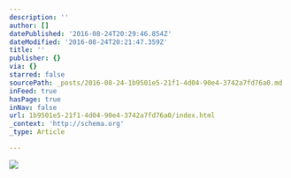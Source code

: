 ```yaml
---
description: ''
author: []
datePublished: '2016-08-24T20:29:46.854Z'
dateModified: '2016-08-24T20:21:47.359Z'
title: ''
publisher: {}
via: {}
starred: false
sourcePath: _posts/2016-08-24-1b9501e5-21f1-4d04-90e4-3742a7fd76a0.md
inFeed: true
hasPage: true
inNav: false
url: 1b9501e5-21f1-4d04-90e4-3742a7fd76a0/index.html
_context: 'http://schema.org'
_type: Article

---
```

![](https://the-grid-user-content.s3-us-west-2.amazonaws.com/819679ed-1775-4f44-abd9-0a45507ded42.jpg)